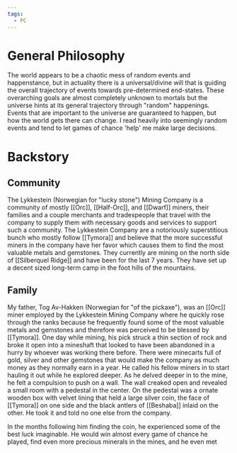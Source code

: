 ```yaml
---
tags:
  - PC
---
```


# General Philosophy
The world appears to be a chaotic mess of random events and happenstance, but in actuality there is a universal/divine will that is guiding the overall trajectory of events towards pre-determined end-states. These overarching goals are almost completely unknown to mortals but the universe hints at its general trajectory through "random" happenings. Events that are important to the universe are guaranteed to happen, but how the world gets there can change. I read heavily into seemingly random events and tend to let games of chance 'help' me make large decisions.

# Backstory

## Community
The Lykkestein (Norwegian for "lucky stone") Mining Company is a community of mostly [[Orc]], [[Half-Orc]], and [[Dwarf]] miners, their families and a couple merchants and tradespeople that travel with the company to supply them with necessary goods and services to support such a community. The Lykkestein Company are a notoriously superstitious bunch who mostly follow [[Tymora]] and believe that the more successful miners in the company have her favor which causes them to find the most valuable metals and gemstones. They currently are mining on the north side of [[Silberquel Ridge]] and have been for the last 7 years. They have set up a decent sized long-term camp in the foot hills of the mountains.
## Family 

My father, Tog Av-Hakken (Norwegian for "of the pickaxe"), was an [[Orc]] miner employed by the Lykkestein Mining Company where he quickly rose through the ranks because he frequently found some of the most valuable metals and gemstones and therefore was perceived to be blessed by [[Tymora]]. One day while mining, his pick struck a thin section of rock and broke it open into a mineshaft that looked to have been abandoned in a hurry by whoever was working there before. There were minecarts full of gold, silver and other gemstones that would make the company as much money as they normally earn in a year. He called his fellow miners in to start hauling it out while he explored deeper. As he delved deeper in to the mine, he felt a compulsion to push on a wall. The wall creaked open and revealed a small room with a pedestal in the center. On the pedestal was a ornate wooden box with velvet lining that held a large silver coin, the face of [[Tymora]] on one side and the black antlers of [[Beshaba]] inlaid on the other. He took it and told no one else from the company. 

In the months following him finding the coin, he experienced some of the best luck imaginable. He would win almost every game of chance he played, find even more precious minerals in the mines, and he even met 
